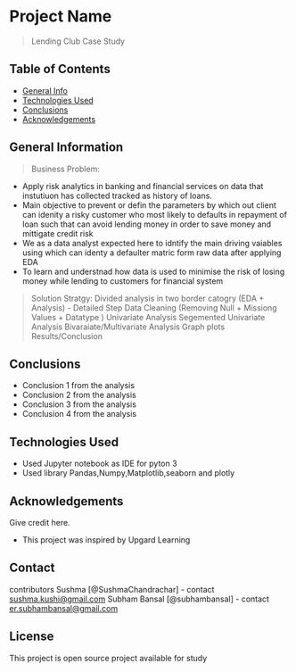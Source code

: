 # Project Name
> Lending Club Case Study



## Table of Contents
* [General Info](#general-information)
* [Technologies Used](#technologies-used)
* [Conclusions](#conclusions)
* [Acknowledgements](#acknowledgements)


## General Information
> Business Problem:
- Apply risk analytics in banking and financial services on data that instutiuon has collected tracked as history of loans.
- Main objective to prevent or defin the parameters by which out client can idenity a risky customer who most likely to defaults in repayment of loan such that can avoid lending money in order to save money and mittigate credit risk
- We as a data analyst expected here to idntify the main driving vaiables using which can identy a defaulter matric form raw data after applying EDA
- To learn and understnad how data is used to minimise the risk of losing money while lending to customers for financial  system 

> Solution Stratgy: Divided analysis in two border catogry (EDA + Analysis)
	- Detailed Step
		Data Cleaning (Removing Null + Missiong Values + Datatype )
		Univariate Analysis
		Segemented Univariate Analysis
		Bivaraiate/Multivariate Analysis
		Graph plots
		Results/Conclusion

## Conclusions
- Conclusion 1 from the analysis
- Conclusion 2 from the analysis
- Conclusion 3 from the analysis
- Conclusion 4 from the analysis


## Technologies Used
- Used Jupyter notebook as IDE for pyton 3 
- Used library Pandas,Numpy,Matplotlib,seaborn and plotly


## Acknowledgements
Give credit here.
- This project was inspired by Upgard Learning

## Contact
contributors 
Sushma [@SushmaChandrachar] - contact sushma.kushi@gmail.com
Subham Bansal [@subhambansal] - contact er.subhambansal@gmail.com

## License
This project is open source project available for study